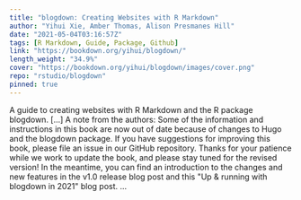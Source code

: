 ```yaml
---
title: "blogdown: Creating Websites with R Markdown"
author: "Yihui Xie, Amber Thomas, Alison Presmanes Hill"
date: "2021-05-04T03:16:57Z"
tags: [R Markdown, Guide, Package, Github]
link: "https://bookdown.org/yihui/blogdown/"
length_weight: "34.9%"
cover: "https://bookdown.org/yihui/blogdown/images/cover.png"
repo: "rstudio/blogdown"
pinned: true
---
```


A guide to creating websites with R Markdown and the R package blogdown. [...] A note from the authors: Some of the information and instructions in this book are now out of date because of changes to Hugo and the blogdown package.
If you have suggestions for improving this book, please file an issue in our GitHub repository.
Thanks for your patience while we work to update the book, and please stay tuned for the revised version! In the meantime, you can find an introduction to the changes and new features in the v1.0 release blog post and this "Up & running with blogdown in 2021" blog post. ...

